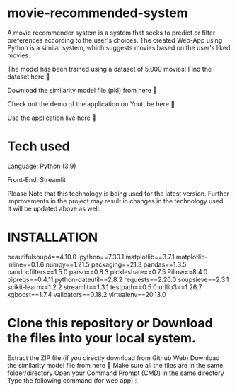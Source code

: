 # movie-recommended-system
A movie recommender system is a system that seeks to predict or filter preferences according to the user's choices. The created Web-App using Python is a similar system, which suggests movies based on the user's liked movies.

The model has been trained using a dataset of 5,000 movies! Find the dataset here 🔗

Download the similarity model file (pkl) from here 🔗

Check out the demo of the application on Youtube here 🔗

Use the application live here 🔗
 # Tech used 
 Language: Python (3.9)

Front-End: Streamlit

Please Note that this technology is being used for the latest version. Further improvements in the project may result in changes in the technology used. It will be updated above as well.

# INSTALLATION

beautifulsoup4==4.10.0
ipython==7.30.1
matplotlib==3.7.1
matplotlib-inline==0.1.6
numpy==1.21.5
packaging==21.3
pandas==1.3.5
pandocfilters==1.5.0
parso==0.8.3
pickleshare==0.7.5
Pillow==8.4.0
pipreqs==0.4.11
python-dateutil==2.8.2
requests==2.26.0
soupsieve==2.3.1
scikit-learn==1.2.2
streamlit==1.3.1
testpath==0.5.0
urllib3==1.26.7
xgboost==1.7.4
validators==0.18.2
virtualenv==20.13.0

 # Clone this repository or Download the files into your local system.

Extract the ZIP file (if you directly download from Github Web)
Download the similarity model file from here 🔗
Make sure all the files are in the same folder/directory
Open your Command Prompt (CMD) in the same directory
Type the following command (for web app) :
